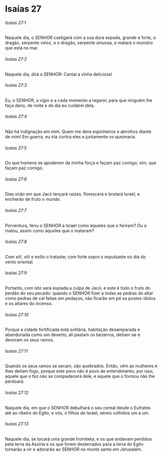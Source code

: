 # Isaías 27

###### Isaías 27:1

Naquele dia, o SENHOR castigará com a sua dura espada, grande e forte, o dragão, serpente veloz, e o dragão, serpente sinuosa, e matará o monstro que está no mar.

###### Isaías 27:2

Naquele dia, dirá o SENHOR: Cantai a vinha deliciosa!

###### Isaías 27:3

Eu, o SENHOR, a vigio e a cada momento a regarei; para que ninguém lhe faça dano, de noite e de dia eu cuidarei dela.

###### Isaías 27:4

Não há indignação em mim. Quem me dera espinheiros e abrolhos diante de mim! Em guerra, eu iria contra eles e juntamente os queimaria.

###### Isaías 27:5

Ou que homens se apoderem da minha força e façam paz comigo; sim, que façam paz comigo.

###### Isaías 27:6

Dias virão em que Jacó lançará raízes, florescerá e brotará Israel, e encherão de fruto o mundo.

###### Isaías 27:7

Porventura, feriu o SENHOR a Israel como àqueles que o feriram? Ou o matou, assim como àqueles que o mataram?

###### Isaías 27:8

Com xô!, xô! e exílio o trataste; com forte sopro o expulsaste no dia do vento oriental.

###### Isaías 27:9

Portanto, com isto será expiada a culpa de Jacó, e este é todo o fruto do perdão do seu pecado: quando o SENHOR fizer a todas as pedras do altar como pedras de cal feitas em pedaços, não ficarão em pé os postes-ídolos e os altares do incenso.

###### Isaías 27:10

Porque a cidade fortificada está solitária, habitação desamparada e abandonada como um deserto; ali pastam os bezerros, deitam-se e devoram os seus ramos.

###### Isaías 27:11

Quando os seus ramos se secam, são quebrados. Então, vêm as mulheres e lhes deitam fogo, porque este povo não é povo de entendimento; por isso, aquele que o fez não se compadecerá dele, e aquele que o formou não lhe perdoará.

###### Isaías 27:12

Naquele dia, em que o SENHOR debulhará o seu cereal desde o Eufrates até ao ribeiro do Egito; e vós, ó filhos de Israel, sereis colhidos um a um.

###### Isaías 27:13

Naquele dia, se tocará uma grande trombeta, e os que andavam perdidos pela terra da Assíria e os que forem desterrados para a terra do Egito tornarão a vir e adorarão ao SENHOR no monte santo em Jerusalém.

